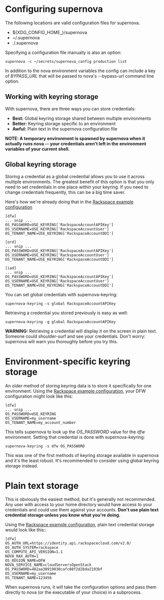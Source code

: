 # Configuring supernova

The following locations are valid configuration files for supernova.

  * ${XDG_CONFIG_HOME_}/supernova
  * ~/.supernova
  * ./.supernova

Specifying a configuration file manually is also an option:

    supernova -c ~/secrets/supernova_config production list

In addition to the nova environment variables the config can include a key of _BYPASS_URL_ that will be passed to nova's --bypass-url command line option.

## Working with keyring storage

With supernova, there are three ways you can store credentials:

  * **Best:** Global keyring storage shared between multiple environments
  * **Better:** Keyring storage specific to an environment
  * **Awful:** Plain text in the supernova configuration file

**NOTE: A temporary environment is spawned by supernova when it actually runs nova -- your credentials aren't left in the environment variables of your current shell.**

Global keyring storage
----------------------

Storing a credential as a global credential allows you to use it across multiple environments.  The greatest benefit of this option is that you only need to set credentials in one place within your keyring.  If you need to change credentials frequently, this can be a big time saver.

Here's how we're already doing that in the [Rackspace example configuration](http://bit.ly/raxsupernova)

    [dfw]
    ... snip ...
    OS_PASSWORD=USE_KEYRING['RackspaceAccountAPIKey']
    OS_USERNAME=USE_KEYRING['RackspaceAccountUser']
    OS_TENANT_NAME=USE_KEYRING['RackspaceAccountDDI']

    [ord]
    ... snip ...
    OS_PASSWORD=USE_KEYRING['RackspaceAccountAPIKey']
    OS_USERNAME=USE_KEYRING['RackspaceAccountUser']
    OS_TENANT_NAME=USE_KEYRING['RackspaceAccountDDI']

    [iad]
    ... snip ...
    OS_PASSWORD=USE_KEYRING['RackspaceAccountAPIKey']
    OS_USERNAME=USE_KEYRING['RackspaceAccountUser']
    OS_TENANT_NAME=USE_KEYRING['RackspaceAccountDDI']

You can set global credentials with supernova-keyring:

    supernova-keyring -s global RackspaceAccountAPIKey

Retrieving a credential you stored previously is easy as well:

    supernova-keyring -g global RackspaceAccountAPIKey

**WARNING:** Retrieving a credential will display it on the screen in plain text.  Someone could shoulder-surf and see your credentials.  Don't worry: supernova will warn you thoroughly before you try this.

# Environment-specific keyring storage

An older method of storing keyring data is to store it specifically for one environment.  Using the [Rackspace example configuration](http://bit.ly/raxsupernova), your DFW configuration might look like this:

    [dfw]
    ... snip ...
    OS_PASSWORD=USE_KEYRING
    OS_USERNAME=my_username
    OS_TENANT_NAME=my_account_number

This tells supernova to look up the *OS_PASSWORD* value for the *dfw* environment.  Setting that credential is done with supernova-keyring:

    supernova-keyring -s dfw OS_PASSWORD

This was one of the first methods of keyring storage available in supernova and it's the least robust.  It's recommended to consider using global keyring storage instead.

# Plain text storage

This is obviously the easiest method, but it's generally not recommended.  Any user with access to your home directory would have access to your credentials and could use them against your accounts.  **Don't use plain text credential storage unless you know what you're doing.**

Using the [Rackspace example configuration](http://bit.ly/raxsupernova), plain text credential storage would look like this::

    [dfw]
    OS_AUTH_URL=https://identity.api.rackspacecloud.com/v2.0/
    OS_AUTH_SYSTEM=rackspace
    OS_COMPUTE_API_VERSION=1.1
    NOVA_RAX_AUTH=1
    OS_REGION_NAME=DFW
    NOVA_SERVICE_NAME=cloudServersOpenStack
    OS_PASSWORD=482aa30919030cafc08f2d2bda2193bf
    OS_USERNAME=my_username
    OS_TENANT_NAME=123456

When supernova runs, it will take the configuration options and pass them directly to nova (or the executable of your choice) in a subprocess.
